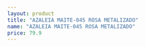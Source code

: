 ```yaml
---
layout: product
title: "AZALEIA MAITE-045 ROSA METALIZADO"
name: "AZALEIA MAITE-045 ROSA METALIZADO"
price: 79.9
---
```

